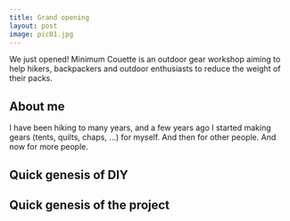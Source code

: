 ```yaml
---
title: Grand opening
layout: post
image: pic01.jpg
---
```


We just opened! Minimum Couette is an outdoor gear workshop aiming to help hikers, backpackers and outdoor enthusiasts to reduce the weight of their packs.

## About me

I have been hiking to many years, and a few years ago I started making gears (tents, quilts, chaps, ...) for myself. And then for other people. And now for more people.

## Quick genesis of DIY

## Quick genesis of the project
